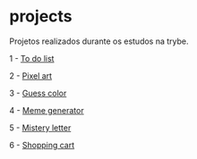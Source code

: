 # projects

Projetos realizados durante os estudos na trybe.

1 - <a href="https://johnealves.github.io/projects/to-do-list/" target="_blank">To do list</a>

2 - <a href="https://johnealves.github.io/projects/pixel-art/" target="_blank">Pixel art</a>

3 - <a href="https://johnealves.github.io/projects/guess-color/" target="_blank">Guess color</a>

4 - <a href="https://johnealves.github.io/projects/meme-generator/" target="_blank">Meme generator</a>

5 - <a href="https://johnealves.github.io/projects/mistery-letter/" target="_blank">Mistery letter</a>

6 - <a href="https://johnealves.github.io/projects/shopping-cart/" target="_blank">Shopping cart</a>
